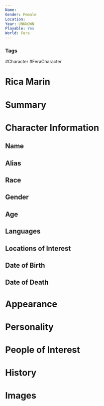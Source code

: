 ```yaml
---
Name: 
Gender: Female
Location: 
Year: UNKNOWN
Playable: Yes
World: Fera
---
```


### Tags
#Character #FeraCharacter 

# Rica Marin


# Summary


# Character Information

## Name

## Alias

## Race

## Gender

## Age

## Languages

## Locations of Interest

## Date of Birth

## Date of Death

# Appearance

# Personality

# People of Interest

# History

# Images

